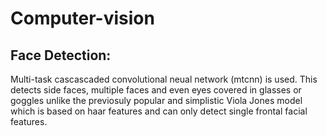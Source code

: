# Computer-vision

## Face Detection:
Multi-task cascascaded convolutional neual network (mtcnn) is used.
This detects side faces, multiple faces and even eyes covered in glasses or goggles unlike the previosuly popular and simplistic Viola Jones model which is based on haar features and can only detect single frontal facial features.
